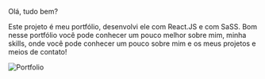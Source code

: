Olá, tudo bem?

Este projeto é meu portfólio, desenvolvi ele com React.JS e com SaSS. 
Bom nesse portfólio você pode conhecer um pouco melhor sobre mim, minha skills, onde você pode conhecer um pouco sobre mim e os meus projetos e meios de contato!

![Portfolio](https://user-images.githubusercontent.com/68878579/217406752-8203f280-a987-4d67-b3f3-60cbe488ee4b.png)